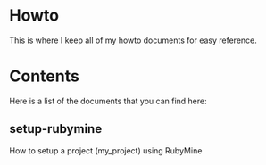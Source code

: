 Howto
=====

This is where I keep all of my howto documents for easy reference.

# Contents

Here is a list of the documents that you can find here:

## setup-rubymine

How to setup a project (my_project) using RubyMine
